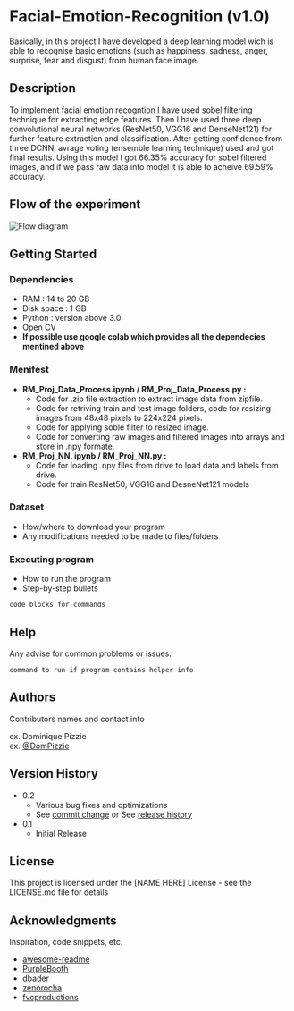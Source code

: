 # Facial-Emotion-Recognition (v1.0)
Basically, in this project I have developed a deep learning model wich is able to recognise basic emotions (such as  happiness, sadness, anger, surprise, fear and disgust) from human face image.


## Description
To implement facial emotion recogntion I have used sobel filtering technique for extracting edge features. Then I have used three deep convolutional neural networks (ResNet50, VGG16 and DenseNet121) for further feature extraction and classification. After getting confidence from three DCNN, avrage voting (ensemble learning technique) used and got final results. Using this model I got 66.35% accuracy for sobel filtered images, and if we pass raw data into model it is able to acheive 69.59% accuracy.


## Flow of the experiment
![Flow diagram](/images/logo.png)


## Getting Started

### Dependencies

* RAM : 14 to 20 GB
* Disk space : 1 GB
* Python : version above 3.0
* Open CV
* **If possible use google colab which provides all the dependecies mentined above**

### Menifest
* **RM_Proj_Data_Process.ipynb / RM_Proj_Data_Process.py :**
  * Code for .zip file extraction to extract image data from zipfile. 
  * Code for retriving train and test image folders, code for resizing images from 48x48 pixels to 224x224 pixels.
  * Code for applying soble filter to resized image. 
  * Code for converting raw images and filtered images into arrays and store in .npy formate.
* **RM_Proj_NN. ipynb / RM_Proj_NN.py :**
  * Code for loading .npy files from drive to load data and labels from drive.
  * Code for train ResNet50, VGG16 and DesneNet121 models

### Dataset

* How/where to download your program
* Any modifications needed to be made to files/folders

### Executing program

* How to run the program
* Step-by-step bullets
```
code blocks for commands
```

## Help

Any advise for common problems or issues.
```
command to run if program contains helper info
```

## Authors

Contributors names and contact info

ex. Dominique Pizzie  
ex. [@DomPizzie](https://twitter.com/dompizzie)

## Version History

* 0.2
    * Various bug fixes and optimizations
    * See [commit change]() or See [release history]()
* 0.1
    * Initial Release

## License

This project is licensed under the [NAME HERE] License - see the LICENSE.md file for details

## Acknowledgments

Inspiration, code snippets, etc.
* [awesome-readme](https://github.com/matiassingers/awesome-readme)
* [PurpleBooth](https://gist.github.com/PurpleBooth/109311bb0361f32d87a2)
* [dbader](https://github.com/dbader/readme-template)
* [zenorocha](https://gist.github.com/zenorocha/4526327)
* [fvcproductions](https://gist.github.com/fvcproductions/1bfc2d4aecb01a834b46)
